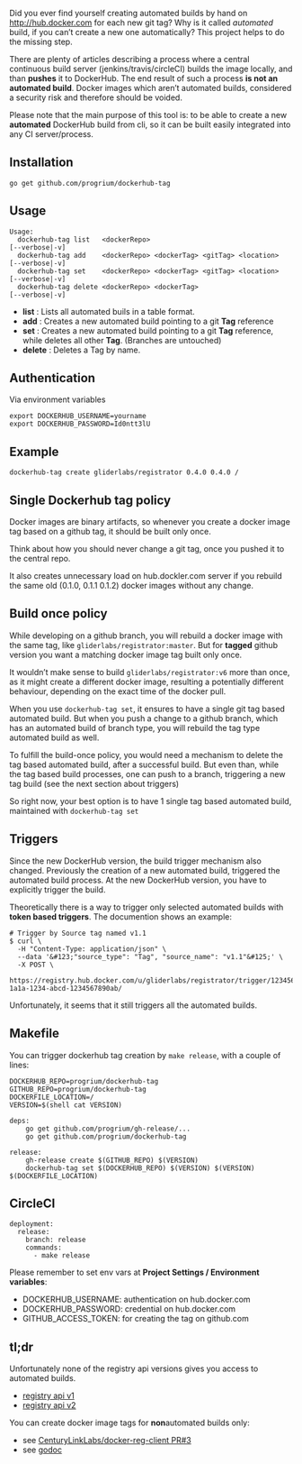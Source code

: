 Did you ever find yourself creating automated builds by hand on http://hub.docker.com for each new git tag?
Why is it called *automated* build, if you can’t create a new one automatically? This project helps to
do the missing step.

There are plenty of articles describing a process where a central continuous build server (jenkins/travis/circleCI) builds
the image locally, and than **pushes** it to DockerHub. The end result of such a process **is not an automated build**. 
Docker images which aren’t automated builds, considered a security risk and therefore should be voided.

Please note that the main purpose of this tool is: to be able to create a new **automated** DockerHub build from cli,
so it can be built easily integrated into any CI server/process.

## Installation

```
go get github.com/progrium/dockerhub-tag
```

## Usage

```
Usage:
  dockerhub-tag list   <dockerRepo>                                   [--verbose|-v]
  dockerhub-tag add    <dockerRepo> <dockerTag> <gitTag> <location>   [--verbose|-v]
  dockerhub-tag set    <dockerRepo> <dockerTag> <gitTag> <location>   [--verbose|-v]
  dockerhub-tag delete <dockerRepo> <dockerTag>                       [--verbose|-v]
```

- **list** : Lists all automated buils in a table format.
- **add** : Creates a new automated build pointing to a git **Tag** reference
- **set** : Creates a new automated build pointing to a git **Tag** reference, while deletes all other **Tag**. (Branches are untouched)
- **delete** : Deletes a Tag by name.

## Authentication

Via environment variables
```
export DOCKERHUB_USERNAME=yourname
export DOCKERHUB_PASSWORD=Id0ntt3lU
```

## Example

```
dockerhub-tag create gliderlabs/registrator 0.4.0 0.4.0 /
```

## Single Dockerhub tag policy

Docker images are binary artifacts, so whenever you create a docker image tag based on
a github tag, it should be built only once.

Think about how you should never change a git tag, once you pushed it to the central repo.

It also creates unnecessary load on hub.dockler.com server if you rebuild the same
old (0.1.0, 0.1.1 0.1.2) docker images without any change.

## Build once policy

While developing on a github branch, you will rebuild a docker image with the same tag,
like `gliderlabs/registrator:master`. But for **tagged** github version you want a matching
docker image tag built only once. 

It wouldn’t make sense to build `gliderlabs/registrator:v6` more than once, as it might
create a different docker image, resulting a potentially different behaviour, depending on
the exact time of the docker pull.

When you use `dockerhub-tag set`, it ensures to have a single git tag based automated build.
But when you push a change to a github branch, which has an automated build of branch type,
you will rebuild the tag type automated build as well.

To fulfill the build-once policy, you would need a mechanism to delete the tag based
automated build, after a successful build. But even than, while the tag based build
processes, one can push to a branch, triggering a new tag build (see the next section
about triggers)

So right now, your best option is to have 1 single tag based automated build, maintained
with `dockerhub-tag set`

## Triggers

Since the new DockerHub version, the build trigger mechanism also changed. Previously the creation of 
a new automated build, triggered the automated build process. At the new DockerHub version, you have
to explicitly trigger the build.

Theoretically there is a way to trigger only selected automated builds with **token based triggers**.
The documention shows an example:
```
# Trigger by Source tag named v1.1
$ curl \
  -H "Content-Type: application/json" \
  --data '&#123;"source_type": "Tag", "source_name": "v1.1"&#125;' \
  -X POST \
  https://registry.hub.docker.com/u/gliderlabs/registrator/trigger/12345678-1a1a-1234-abcd-1234567890ab/
```
Unfortunately, it seems that it still triggers all the automated builds.

## Makefile

You can trigger dockerhub tag creation by `make release`, with a couple of lines:

```
DOCKERHUB_REPO=progrium/dockerhub-tag
GITHUB_REPO=progrium/dockerhub-tag
DOCKERFILE_LOCATION=/
VERSION=$(shell cat VERSION)

deps:
	go get github.com/progrium/gh-release/...
	go get github.com/progrium/dockerhub-tag

release:
	gh-release create $(GITHUB_REPO) $(VERSION)
	dockerhub-tag set $(DOCKERHUB_REPO) $(VERSION) $(VERSION) $(DOCKERFILE_LOCATION)
```
## CircleCI

```
deployment:
  release:
    branch: release
    commands:
      - make release
```

Please remember to set env vars at **Project Settings / Environment variables**:
- DOCKERHUB_USERNAME: authentication on hub.docker.com
- DOCKERHUB_PASSWORD: credential on hub.docker.com
- GITHUB_ACCESS_TOKEN: for creating the tag on github.com

## tl;dr

Unfortunately none of the registry api versions gives you access to automated builds.
- [registry api v1](https://docs.docker.com/reference/api/registry_api/)
- [registry api v2](https://docs.docker.com/registry/spec/api/)

You can create docker image tags for **non**automated builds only:
- see [CenturyLinkLabs/docker-reg-client PR#3](https://github.com/CenturyLinkLabs/docker-reg-client/pull/3)
- see [godoc](https://github.com/CenturyLinkLabs/docker-reg-client/blob/master/registry/doc.go#L48-L51)

